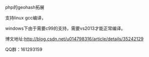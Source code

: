 php的geohash拓展

支持linux gcc编译，

windows下由于需要c99的支持，需要vs2013才能正常编译。 


博文地址:http://blog.csdn.net/u014798316/article/details/35242129


QQ群：161293159
